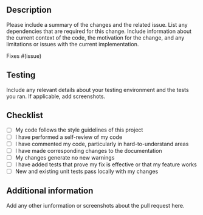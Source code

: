## Description

Please include a summary of the changes and the related issue. List any dependencies that are
required for this change. Include information about the current context of the code, the motivation
for the change, and any limitations or issues with the current implementation.

Fixes #(issue)

## Testing

Include any relevant details about your testing environment and the tests you ran. If applicable,
add screenshots.

## Checklist

- [ ] My code follows the style guidelines of this project
- [ ] I have performed a self-review of my code
- [ ] I have commented my code, particularly in hard-to-understand areas
- [ ] I have made corresponding changes to the documentation
- [ ] My changes generate no new warnings
- [ ] I have added tests that prove my fix is effective or that my feature works
- [ ] New and existing unit tests pass locally with my changes

## Additional information

Add any other iunformation or screenshots about the pull request here.
